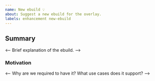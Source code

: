 ```yaml
---
name: New ebuild 💡
about: Suggest a new ebuild for the overlay.
labels: enhancement new-ebuild
---
```


## Summary
<-- Brief explanation of the ebuild. -->

### Motivation
<-- Why are we required to have it? What use cases does it support? -->
